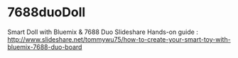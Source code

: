 # 7688duoDoll
Smart Doll with Bluemix &amp; 7688 Duo
Slideshare Hands-on guide : http://www.slideshare.net/tommywu75/how-to-create-your-smart-toy-with-bluemix-7688-duo-board
